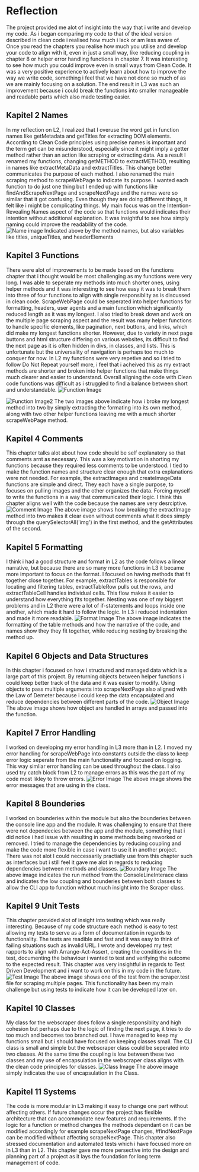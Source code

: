 # Reflection
The project provided me alot of insight into the way that i write and develop my code. As i began comparing my code to that of the ideal version described in clean code i realised how much i lack or am less aware of. Once you read the chapters you realise how much you utilise and develop your code to align with it, even in just a small way, like reducing coupling in chapter 8 or helper error handling functions in chapter 7. It was interesting to see how much you could improve even in small ways from Clean Code. It was a very positive experience to actively learn about how to improve the way we write code, something i feel that we have not done so much of as we are mainly focusing on a solution. The end result in L3 was such an improvement because i could break the functions into smaller manageable and readable parts which also made testing easier.

## Kapitel 2 Names
In my reflection on L2, I realized that I overuse the word get in function names like getMetadata and getTitles for extracting DOM elements. According to Clean Code principles using precise names is important and the term get can be misunderstood, especially since it might imply a getter method rather than an action like scraping or extracting data. As a result I renamed my functions, changing getMETHOD to extractMETHOD, resulting in names like extractMetaData and extractTitles. This change better communicates the purpose of each method. I also renamed the main scraping method to scrapeWebPage to indicate its purpose. I wanted each function to do just one thing but I ended up with functions like findAndScrapeNextPage and scrapeNextPage and the names were so similar that it got confusing. Even though they are doing different things, it felt like i might be complicating things. My main focus was on the Intention-Revealing Names aspect of the code so that functions would indicates their intention without additional explanation. It was insightful to see how simply naming could improve the readability of the code.  
![Name image](./img/bild1.png)
Indicated above by the method names, but also variables like titles, uniqueTitles, and headerElements

## Kapitel 3 Functions
There were alot of improvements to be made based on the functions chapter that i thought would be most challenging as my functions were very long. I was able to seperate my methods into much shorter ones, using helper methods and it was interesting to see how easy it was to break them into three of four functions to align with single responsiblity as is discussed in clean code. ScrapeWebPage could be seperated into helper functions for formatting, headers, user agents and a main function which significantly reduced length as it was my longest. I also tried to break down and work on the multiple page scraping aspect and the result was many helper functions to handle specific elements, like pagination, next buttons, and links, which did make my longest functions shorter. However, due to variety in next page buttons and html structure differing on various websites, its difficult to find the next page as it is often hidden in divs, in classes, and lists. This is unfortunate but the universality of navigation is perhaps too much to conquer for now. In L2 my functions were very repetive and so i tried to follow Do Not Repeat yourself more, i feel that i acheived this as my extract methods are shorter and broken into helper functions that make things much clearer and easier to understand. Overall aligning the code with Clean code functions was difficult as i struggled to find a balance between short and understandable.
![Function Image](./img/bild2.png)

![Function Image2](./img/bild2a.png)
The two images above indicate how i broke my longest method into two by simply extracting the formating into its own method, along with two other helper functions leaving me with a much shorter scrapeWebPage method.

## Kapitel 4 Comments
This chapter talks alot about how code should be self explanatory so that comments arnt as necessary. This was a key motivation in shorting my functions because they required less comments to be understood. I tied to make the function names and structure clear enough that extra explanations were not needed. For example, the extractImages and createImageData functions are simple and direct. They each have a single purpose, to focuses on pulling images and the other organizes the data. Forcing myself to write the functions in a way that communicated their logic. I think this chapter aligns well with the code because the names are very desrciptive. 
![Comment Image](./img/bild3.png)
The above image shows how breaking the extractImage method into two makes it clear even without comments what it does simply through the querySelectorAll('img') in the first method, and the getAttributes of the second. 

## Kapitel 5 Formatting
I think i had a good structure and format in L2 as the code follows a linear narrative, but because there are so many more functions in L3 it became more important to focus on the format. I focused on having methods that fit together close together. For example, extractTables is responsible for locating and filtering tables, extractTableRow pulls out the rows, and extractTableCell handles individual cells. This flow makes it easier to understand how everything fits together. Nesting was one of my biggest problems and in L2 there were a lot of if-statements and loops inside one another, which made it hard to follow the logic. In L3 i reduced indentation and made it more readable.
![Format Image](./img/bild4.png)
The above image indicates the formatting of the table methods and how the narrative of the code, and names show they they fit together, while reducing nesting by breaking the method up. 

## Kapitel 6  Objects and Data Structures
In this chapter i focused on how i structured and managed data which is a large part of this project. By returning objects between helper functions i could keep better track of the data and it was easier to modify. Using objects to pass multiple arguments into scrapeNextPage also aligned with the Law of Demeter because i could keep the data encapsulated and reduce dependencies between different parts of the code.
![Object Image](./img/bild5.png)
The above image shows how object are handled in arrays and passed into the function.

## Kapitel 7 Error Handling
I worked on developing my error handling in L3 more than in L2. I moved my error handling for scrapeWebPage into constants outside the class to keep error logic seperate from the main functionality and focused on logging. This way simliar error handling can be used throughout the class. I also used try catch block from L2 to manage errors as this was the part of my code most likley to throw errors.
![Error Image](./img/bild6.png)
The above image shows the error messages that are using in the class.

## Kapitel 8 Bounderies 
I worked on bounderies within the module but also the bounderies between the console line app and the module. It was challenging to ensure that there were not dependecies between the app and the module, something that i did notice i had issue with resulting in some methods being reworked or removed. I tried to manage the dependencies by reducing coupling and make the code more flexible in case i want to use it in another project. There was not alot I could neccessarily practially use from this chapter such as interfaces but i still feel it gave me alot in regards to reducing dependencies between methods and classes.
![Boundary Image](./img/bild7.png)
The above image indicates the run method from the ConsoleLineInterace class and indicates the low coupling and bounderies between both classes to allow the CLI app to function without much insight into the Scraper class.

## Kapitel 9 Unit Tests
This chapter provided alot of insight into testing which was really interesting. Because of my code structure each method is easy to test allowing my tests to serve as a form of documentation in regards to functionality. The tests are readible and fast and it was easy to think of failing situations such as invalid URL. I wrote and developed my test rapports to align with Arrange-Act-Assert, creating the conditions in the test, documenting the behaviour i wanted to test and verifying the outcome to the expected result. This chapter was very insightful in regards to Test Driven Development and i want to work on this in my code in the future. 
![Test Image](./img/bild8.png)
The above image shows one of the test from the scraper.test file for scraping multiple pages. This functionality has been my main challenge but using tests to indicate how it can be developed later on.

## Kapitel 10 Classes
My class for the webscraper does follow a single responsiblity and high cohesion but perhaps due to the logic of finding the next page, it tries to do too much and becomes too branched out. I have managed to keep my functions small but i should have focused on keeping classes small. The CLI class is small and simple but the webscraper class could be seperated into two classes. At the same time the coupling is low between these two classes and my use of encapsulation in the webscraper class aligns with the clean code principles for classes. 
![Class Image](./img/bild9.png)
The above image simply indicates the use of encapsulation in the Class.

## Kapitel 11 Systems
The code is more modular in L3 making it easy to change one part without affecting others. If future changes occur the project has flexible architecture that can accommodate new features and requirements. If the logic for a function or method changes the methods dependant on it can be modified accordingly for example scrapeNextPage changes, #findNextPage can be modified without affecting scrapeNextPage. This chapter also stressed documentation and automated tests which i have focused more on in L3 than in L2. This chapter gave me more persective into the design and planning part of a project as it lays the foundation for long term management of code.